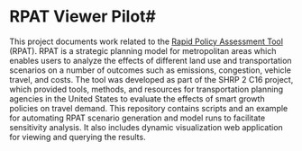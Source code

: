 # RPAT Viewer Pilot#
This project documents work related to the [Rapid Policy Assessment Tool](https://planningtools.transportation.org/10/travelworks.html) (RPAT). RPAT is a strategic planning model for metropolitan areas which enables users to analyze the effects of different land use and transportation scenarios on a number of outcomes such as emissions, congestion, vehicle travel, and costs. The tool was developed as part of the SHRP 2 C16 project, which provided tools, methods, and resources for transportation planning agencies in the United States to evaluate the effects of smart growth policies on travel demand. This repository contains scripts and an example for automating RPAT scenario generation and model runs to facilitate sensitivity analysis. It also includes dynamic visualization web application for viewing and querying the results.    
